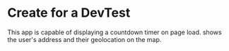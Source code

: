 # Create for a DevTest

This app is capable of displaying a countdown timer on page load.
shows the user's address and their geolocation on the map.

